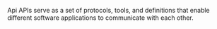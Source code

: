 Api APIs serve as a set of protocols, tools, and definitions that enable different software applications to communicate with each other.
